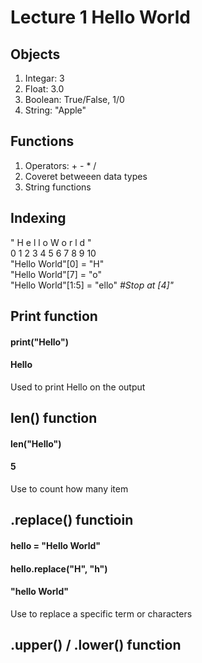 # Lecture 1 Hello World

## Objects
1. Integar: 3
2. Float: 3.0
3. Boolean: True/False, 1/0
4. String: "Apple"

## Functions
1. Operators: + - * /
2. Coveret betweeen data types
3. String functions

## Indexing
" H e l l o   W o r l d " <br>
  0 1 2 3 4 5 6 7 8 9 10 <br>
"Hello World"[0] = "H" <br>
"Hello World"[7] = "o" <br>
"Hello World"[1:5] = "ello" _#Stop at [4]"_

## Print function
#### print("Hello")
#### Hello
Used to print Hello on the output

## len() function
#### len("Hello")
#### 5
Use to count how many item

## .replace() functioin
#### hello = "Hello World"
#### hello.replace("H", "h")
#### "hello World"
Use to replace a specific term or characters

## .upper() / .lower() function
#### 



